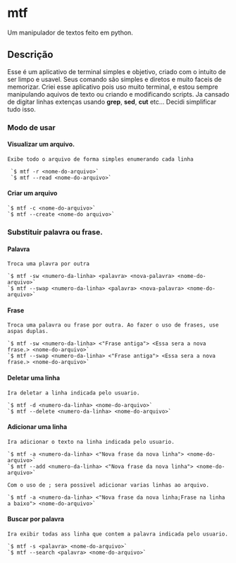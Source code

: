 # mtf
Um manipulador de textos feito em python.

## Descrição
Esse é um aplicativo de terminal simples e objetivo, criado com o intuito de ser limpo e usavel.
Seus comando são simples e diretos e muito faceis de memorizar.
Criei esse aplicativo pois uso muito terminal, e estou sempre manipulando aquivos de texto ou criando e modificando scripts.
Ja cansado de digitar linhas extenças usando **grep**, **sed**, **cut** etc... Decidi simplificar tudo isso.

### Modo de usar
#### Visualizar um arquivo.

	Exibe todo o arquivo de forma simples enumerando cada linha
     
	 `$ mtf -r <nome-do-arquivo>` 
	 `$ mtf --read <nome-do-arquivo>`

#### Criar um arquivo

	`$ mtf -c <nome-do-arquivo>`
	`$ mtf --create <nome-do arquivo>`
### Substituir palavra ou frase.
#### Palavra

	Troca uma plavra por outra

	`$ mtf -sw <numero-da-linha> <palavra> <nova-palavra> <nome-do-arquivo>`
	`$ mtf --swap <numero-da-linha> <palavra> <nova-palavra> <nome-do-arquivo>`
#### Frase
	Troca uma palavra ou frase por outra. Ao fazer o uso de frases, use aspas duplas.

	`$ mtf -sw <numero-da-linha> <"Frase antiga"> <Essa sera a nova frase.> <nome-do-arquivo>`
	`$ mtf --swap <numero-da-linha> <"Frase antiga"> <Essa sera a nova frase.> <nome-do-arquivo>`
#### Deletar uma linha

	Ira deletar a linha indicada pelo usuario.

	`$ mtf -d <numero-da-linha> <nome-do-arquivo>`
	`$ mtf --delete <numero-da-linha> <nome-do-arquivo>`
#### Adicionar uma linha

	Ira adicionar o texto na linha indicada pelo usuario.

	`$ mtf -a <numero-da-linha> <"Nova frase da nova linha"> <nome-do-arquivo>`
	`$ mtf --add <numero-da-linha> <"Nova frase da nova linha"> <nome-do-arquivo>`

	Com o uso de ; sera possivel adicionar varias linhas ao arquivo.
	
	`$ mtf -a <numero-da-linha> <"Nova frase da nova linha;Frase na linha a baixo"> <nome-do-arquivo>`
#### Buscar por palavra

	Ira exibir todas ass linha que contem a palavra indicada pelo usuario.

	`$ mtf -s <palavra> <nome-do-arquivo>`
	`$ mtf --search <palavra> <nome-do-arquivo>`